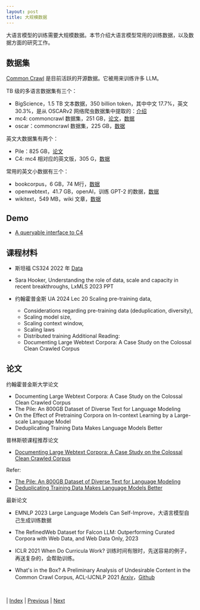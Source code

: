 ```yaml
---
layout: post
title: 大规模数据
---
```


大语言模型的训练需要大规模数据。本节介绍大语言模型常用的训练数据，以及数据方面的研究工作。

## 数据集

[Common Crawl](https://commoncrawl.org/) 是目前活跃的开源数据。它被用来训练许多 LLM。

TB 级的多语言数据集有三个：
- BigScience，1.5 TB 文本数据，350 billion token，其中中文 17.7%，英文 30.3%，是从 OSCARv2 网络爬虫数据集中提取的：[介绍](https://bigscience.huggingface.co/blog/building-a-tb-scale-multilingual-dataset-for-language-modeling)
- mc4: commoncrawl 数据集，251 GB，[论文](https://arxiv.org/abs/1910.10683)，[数据](https://huggingface.co/datasets/mc4)
- oscar：commoncrawl 数据集，225 GB，[数据](https://huggingface.co/datasets/oscar)

英文大数据集有两个：
- Pile：825 GB，[论文](https://arxiv.org/pdf/2101.00027.pdf)
- C4: mc4 相对应的英文版，305 G，[数据](https://huggingface.co/datasets/c4)

常用的英文小数据有三个：
- bookcorpus，6 GB，74 M行，[数据](https://huggingface.co/datasets/bookcorpus	)
- openwebtext，41.7 GB，openAI，训练 GPT-2 的数据，[数据](https://huggingface.co/datasets/Skylion007/openwebtext)
- wikitext，549 MB，wiki 文章，[数据](https://huggingface.co/datasets/wikitext)

## Demo
- [A queryable interface to C4](https://c4-search.apps.allenai.org)

## 课程材料

- 斯坦福 CS324 2022 年 [Data](https://stanford-cs324.github.io/winter2022/lectures/data/)

- Sara Hooker, Understanding the role of data, scale and capacity in recent breakthroughs, LxMLS 2023 PPT

- 约翰霍普金斯 UA 2024 Lec 20 Scaling pre-training data,
    - Considerations regarding pre-training data (deduplication, diversity),
    - Scaling model size,
    - Scaling context window,
    - Scaling laws
    - Distributed training
Additional Reading:
    - Documenting Large Webtext Corpora: A Case Study on the Colossal Clean Crawled Corpus

## 论文

约翰霍普金斯大学论文

- Documenting Large Webtext Corpora: A Case Study on the Colossal Clean Crawled Corpus
- The Pile: An 800GB Dataset of Diverse Text for Language Modeling
- On the Effect of Pretraining Corpora on In-context Learning by a Large-scale Language Model
- Deduplicating Training Data Makes Language Models Better

普林斯顿课程推荐论文

- [Documenting Large Webtext Corpora: A Case Study on the Colossal Clean Crawled Corpus](https://arxiv.org/pdf/2104.08758.pdf)

Refer:
- [The Pile: An 800GB Dataset of Diverse Text for Language Modeling](https://arxiv.org/pdf/2101.00027.pdf)
- [Deduplicating Training Data Makes Language Models Better](https://arxiv.org/pdf/2107.06499.pdf)

最新论文

- EMNLP 2023 Large Language Models Can Self-Improve，大语言模型自己生成训练数据

- The RefinedWeb Dataset for Falcon LLM: Outperforming Curated Corpora with Web Data, and Web Data Only, 2023

- ICLR 2021 When Do Curricula Work? 训练时间有限时，先送容易的例子，再送复杂的，会帮助训练。

- What's in the Box? A Preliminary Analysis of Undesirable Content in the Common Crawl Corpus,  ACL-IJCNLP 2021 [Arxiv](https://arxiv.org/abs/2105.02732)，[Github](https://github.com/josephdviviano/whatsinthebox) 

<br/>

| [Index](./) | [Previous](2-5-model) | [Next](2-9-scaling)
